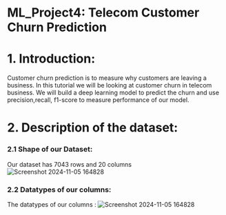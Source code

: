 # ML_Project4: Telecom Customer Churn Prediction





# 1. Introduction: 
Customer churn prediction is to measure why customers are leaving a business. In this tutorial we will be looking at customer churn in telecom business. We will build a deep learning model to predict the churn and use precision,recall, f1-score to measure performance of our model.

# 2. Description of the dataset:
### 2.1 Shape of our Dataset:

Our dataset has 7043 rows and 20 columns
![Screenshot 2024-11-05 164828](https://github.com/user-attachments/assets/0d60ddcb-28fb-4225-981d-7795f9d2f4f1)

### 2.2 Datatypes of our columns:
The datatypes of our columns :
![Screenshot 2024-11-05 164828](https://github.com/user-attachments/assets/39bdf133-9764-4cfa-88cc-dbe0b7fe366e)
